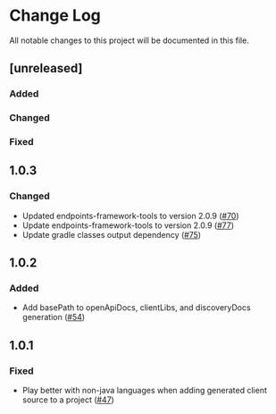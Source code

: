 # Change Log
All notable changes to this project will be documented in this file.
## [unreleased]

### Added

### Changed

### Fixed

## 1.0.3
### Changed
- Updated endpoints-framework-tools to version 2.0.9 ([#70](https://github.com/GoogleCloudPlatform/endpoints-framework-maven-plugin/pull/70))
- Update endpoints-framework-tools to version 2.0.9 ([#77](https://github.com/GoogleCloudPlatform/endpoints-framework-gradle-plugin/pull/79))
- Update gradle classes output dependency ([#75](https://github.com/GoogleCloudPlatform/endpoints-framework-gradle-plugin/issues/75))

## 1.0.2
### Added
- Add basePath to openApiDocs, clientLibs, and discoveryDocs generation ([#54](https://github.com/GoogleCloudPlatform/endpoints-framework-gradle-plugin/issues/54))

## 1.0.1
### Fixed
- Play better with non-java languages when adding generated client source to a project ([#47](https://github.com/GoogleCloudPlatform/endpoints-framework-gradle-plugin/issues/47))

